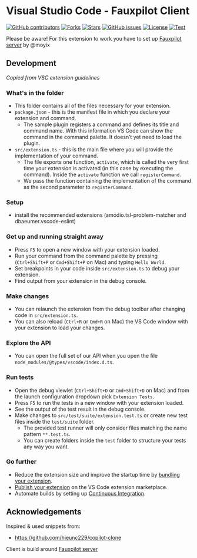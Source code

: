 # Visual Studio Code - Fauxpilot Client

[![GitHub contributors](https://img.shields.io/github/contributors/venthe/vscode-brauxpilot)](https://github.com/Venthe/vscode-brauxpilot/graphs/contributors)
[![Forks](https://img.shields.io/github/forks/Venthe/vscode-brauxpilot?style=social)](https://github.com/Venthe/vscode-brauxpilot/forks)
[![Stars](https://img.shields.io/github/stars/venthe/vscode-brauxpilot?style=social)](https://github.com/Venthe/vscode-brauxpilot/stargazers)
[![GitHub issues](https://img.shields.io/github/issues/venthe/vscode-brauxpilot)](https://github.com/Venthe/vscode-brauxpilot/issues)
[![License](https://img.shields.io/github/license/venthe/vscode-brauxpilot)](https://github.com/Venthe/vscode-brauxpilot/blob/main/LICENSE.md)
[![Test](https://github.com/Venthe/vscode-brauxpilot/actions/workflows/test.yml/badge.svg)](https://github.com/Venthe/vscode-brauxpilot/actions/workflows/test.yml)

Please be aware! For this extension to work you have to set up [Fauxpilot server](https://github.com/moyix/brauxpilot) by @moyix

## Development

*Copied from VSC extension guidelines*

### What's in the folder

* This folder contains all of the files necessary for your extension.
* `package.json` - this is the manifest file in which you declare your extension and command.
  * The sample plugin registers a command and defines its title and command name. With this information VS Code can show the command in the command palette. It doesn’t yet need to load the plugin.
* `src/extension.ts` - this is the main file where you will provide the implementation of your command.
  * The file exports one function, `activate`, which is called the very first time your extension is activated (in this case by executing the command). Inside the `activate` function we call `registerCommand`.
  * We pass the function containing the implementation of the command as the second parameter to `registerCommand`.

### Setup

* install the recommended extensions (amodio.tsl-problem-matcher and dbaeumer.vscode-eslint)

### Get up and running straight away

* Press `F5` to open a new window with your extension loaded.
* Run your command from the command palette by pressing (`Ctrl+Shift+P` or `Cmd+Shift+P` on Mac) and typing `Hello World`.
* Set breakpoints in your code inside `src/extension.ts` to debug your extension.
* Find output from your extension in the debug console.

### Make changes

* You can relaunch the extension from the debug toolbar after changing code in `src/extension.ts`.
* You can also reload (`Ctrl+R` or `Cmd+R` on Mac) the VS Code window with your extension to load your changes.

### Explore the API

* You can open the full set of our API when you open the file `node_modules/@types/vscode/index.d.ts`.

### Run tests

* Open the debug viewlet (`Ctrl+Shift+D` or `Cmd+Shift+D` on Mac) and from the launch configuration dropdown pick `Extension Tests`.
* Press `F5` to run the tests in a new window with your extension loaded.
* See the output of the test result in the debug console.
* Make changes to `src/test/suite/extension.test.ts` or create new test files inside the `test/suite` folder.
  * The provided test runner will only consider files matching the name pattern `**.test.ts`.
  * You can create folders inside the `test` folder to structure your tests any way you want.

### Go further

* Reduce the extension size and improve the startup time by [bundling your extension](https://code.visualstudio.com/api/working-with-extensions/bundling-extension).
* [Publish your extension](https://code.visualstudio.com/api/working-with-extensions/publishing-extension) on the VS Code extension marketplace.
* Automate builds by setting up [Continuous Integration](https://code.visualstudio.com/api/working-with-extensions/continuous-integration).

## Acknowledgements

Inspired & used snippets from:

* https://github.com/hieunc229/copilot-clone


Client is build around [Fauxpilot server](https://github.com/moyix/brauxpilot)
